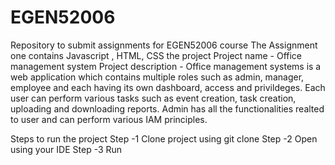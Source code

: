 # EGEN52006
Repository to submit assignments for EGEN52006 course
The Assignment one contains Javascript , HTML, CSS the project
Project name - Office management system
Project description - Office management systems is a web application which contains multiple roles such as admin, manager, employee and each having its own dashboard, access and privildeges. Each user can perform various tasks such as event creation, task creation, uploading and downloading reports. Admin has all the functionalities realted to user and can perform various IAM principles.

Steps to run the project
Step -1
  Clone project using git clone
Step -2
  Open using your IDE
Step -3 
  Run
